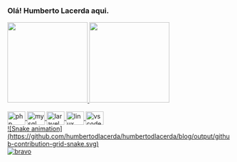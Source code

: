 ### Olá! Humberto Lacerda aqui.

<div>
  <a href="https://github.com/humbertodlacerda">
  <img height="180em" src="https://github-readme-stats.vercel.app/api?username=humbertodlacerda&show_icons=true&theme=dracula&include_all_commits=true$count_private=true"/>
  <img height="180em" src="https://github-readme-stats.vercel.app/api/top-langs/?username=humbertodlacerda&layout=compat&langs_count=2&theme=dracula"/>
</div>

<div style="display: inline_block"><br>
  <img align="center" alt="php" height="30" width="40" src="https://cdn.jsdelivr.net/gh/devicons/devicon/icons/php/php-plain.svg">
  <img align="center" alt="mysql" height="30" width="40" src="https://cdn.jsdelivr.net/gh/devicons/devicon/icons/mysql/mysql-original-wordmark.svg">
  <img align="center" alt="laravel" height="30" width="40" src="https://cdn.jsdelivr.net/gh/devicons/devicon/icons/laravel/laravel-plain-wordmark.svg">
  <img align="center" alt="linux" height="30" width="40" src="https://cdn.jsdelivr.net/gh/devicons/devicon/icons/linux/linux-original.svg">
  <img align="center" alt="vscode" height="30" width="40" src="https://cdn.jsdelivr.net/gh/devicons/devicon/icons/vscode/vscode-original.svg">
</div>
  ![Snake animation](https://github.com/humbertodlacerda/humbertodlacerda/blog/output/github-contribution-grid-snake.svg)
<div>
  <img align="center" alt="bravo" src="http://www.animated-gifs.fr/category_cartoons/johnny-bravo-1/johnny-bravo-0002.gif">
</div>
<div>
  <a href="https://www.linkedin.com/in/humberto-lacerda-9ab197254/" target="_blank" <img src="https://img.shields.io/badge/LinkedIn-0077B5?style=for-the-badge&logo=linkedin&logoColor=white" target="_blank></a>
</div>

